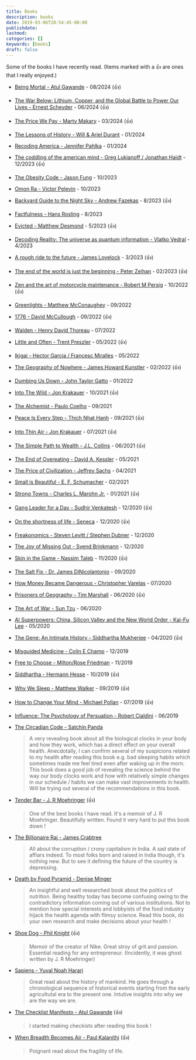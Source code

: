 ```yaml
---
title: Books
description: books
date: 2019-03-06T20:54:45-08:00
publishdate: 
lastmod: 
categories: []
keywords: [books]
draft: false
---
```

Some of the books I have recently read. (Items marked with a :thumbsup: are ones that I really enjoyed.)

* [Being Mortal - Atul Gawande](https://www.amazon.com/Being-Mortal-Illness-Medicine-Matters/dp/1250081246) - 08/2024 (:thumbsup:)

* [The War Below: Lithium, Copper, and the Global Battle to Power Our Lives - Ernest Scheyder](https://www.amazon.com/War-Below-Lithium-Copper-Global/dp/1668011808) - 06/2024 (:thumbsup:)

* [The Price We Pay - Marty Makary](https://www.amazon.com/Price-We-Pay-American-Care/dp/1635574110) - 03/2024 (:thumbsup:)

* [The Lessons of History - Will & Ariel Durant](https://www.amazon.com/Lessons-History-Will-Durant/dp/143914995X) - 01/2024

* [Recoding America - Jennifer Pahlka](https://us.macmillan.com/books/9781250266774/recodingamerica) - 01/2024

* [The coddling of the american mind - Greg Lukianoff / Jonathan Haidt](https://www.thecoddling.com) - 12/2023 (:thumbsup:)

* [The Obesity Code - Jason Fung](https://www.amazon.com/Obesity-Code-Unlocking-Secrets-Weight/dp/1771641258) - 10/2023

* [Omon Ra - Victor Pelevin](https://www.amazon.com/Omon-Ra-Victor-Pelevin/dp/0811213641) - 10/2023

* [Backyard Guide to the Night Sky - Andrew Fazekas](https://www.amazon.com/National-Geographic-Backyard-Guide-Night/dp/1426220154) - 8/2023 (:thumbsup:)

* [Factfulness - Hans Rosling](https://www.amazon.com/Factfulness-Reasons-World-Things-Better/dp/1250107814) - 8/2023

* [Evicted - Matthew Desmond](https://www.amazon.com/Evicted-Poverty-Profit-American-City/dp/0553447459) - 5/2023 (:thumbsup:)

* [Decoding Reality: The universe as quantum information - Vlatko Vedral](https://www.amazon.com/Decoding-Reality-Universe-Quantum-Information/dp/0199695741) - 4/2023

* [A rough ride to the future - James Lovelock](https://www.amazon.com/Rough-Ride-Future/dp/B01GOE8HDW/) - 3/2023 (:thumbsup:)

* [The end of the world is just the beginning - Peter Zeihan](https://www.amazon.com/End-World-Just-Beginning-Globalization/dp/006323047X) - 02/2023 (:thumbsup:)
 
* [Zen and the art of motorcycle maintenance - Robert M Persig](https://www.amazon.com/Zen-Art-Motorcycle-Maintenance-Inquiry/dp/0060589469) - 10/2022 (:thumbsup:)

* [Greenlights - Matthew McConaughey](https://www.amazon.com/Greenlights-Matthew-McConaughey/dp/0593139135) - 09/2022

* [1776 - David McCullough](https://www.amazon.com/1776-David-McCullough/dp/0743226720) - 09/2022 (:thumbsup:)

* [Walden - Henry David Thoreau](https://www.amazon.com/Walden-Henry-David-Thoreau/dp/1505297729) - 07/2022

* [Little and Often - Trent Preszler](https://www.amazon.com/Little-Often-Memoir-Trent-Preszler/dp/0062976648) - 05/2022 (:thumbsup:)

* [Ikigai - Hector Garcia / Francesc Miralles](https://www.amazon.com/Ikigai-Japanese-Secret-Long-Happy/dp/0143130722) - 05/2022

* [The Geography of Nowhere - James Howard Kunstler](https://www.thriftbooks.com/w/geography-of-nowhere-the-rise-and-decline-of-americas-man-made-landscape_james-howard-kunstler/252343/?resultid=6c9389f2-18c9-4548-b6fa-e50a72cf5f44#edition=2264395&idiq=2862438) - 02/2022 (:thumbsup:)

* [Dumbing Us Down - John Taylor Gatto](https://www.amazon.com/Dumbing-Down-Curriculum-Compulsory-Schooling-dp-0865718547/dp/0865718547) - 01/2022

* [Into The Wild - Jon Krakauer](https://www.thriftbooks.com/w/into-the-wild_jon-krakauer/245729/) - 10/2021 (:thumbsup:)

* [The Alchemist - Paulo Coelho](https://www.amazon.com/Alchemist-Paulo-Coelho/dp/0061122416) - 09/2021

* [Peace Is Every Step - Thich Nhat Hanh](https://www.amazon.com/Peace-Every-Step-Mindfulness-Everyday/dp/0553351397) - 09/2021 (:thumbsup:)

* [Into Thin Air - Jon Krakauer](https://www.thriftbooks.com/w/into-thin-air-a-personal-account-of-the-mt-everest-disaster_jon-krakauer/250322/item/3718623/) - 07/2021 (:thumbsup:)

* [The Simple Path to Wealth - J.L. Collins](https://www.amazon.com/Simple-Path-Wealth-financial-independence/dp/1533667926) - 06/2021 (:thumbsup:)

* [The End of Overeating - David A. Kessler](https://www.amazon.com/End-Overeating-Insatiable-American-Appetite/dp/1605294578) - 05/2021

* [The Price of Civilization - Jeffrey Sachs](https://www.amazon.com/Price-Civilization-Reawakening-American-Prosperity/dp/0812980468) - 04/2021

* [Small is Beautiful - E. F. Schumacher](https://www.amazon.com/Small-Beautiful-Economics-Mattered-Perennial/dp/0061997765) - 02/2021

* [Strong Towns - Charles L. Marohn Jr.](https://www.amazon.com/Strong-Towns-Bottom-Up-Revolution-Prosperity/dp/1119564816) - 01/2021 (:thumbsup:)

* [Gang Leader for a Day - Sudhir Venkatesh](https://www.amazon.com/Gang-Leader-Day-Sociologist-Streets/dp/014311493X) - 12/2020 (:thumbsup:)

* [On the shortness of life - Seneca](https://www.amazon.com/gp/product/1941129420) - 12/2020 (:thumbsup:)

* [Freakonomics - Steven Levitt / Stephen Dubner](https://www.amazon.com/Freakonomics-Economist-Explores-Hidden-Everything/dp/0060731338/) - 12/2020

* [The Joy of Missing Out - Svend Brinkmann](https://www.amazon.com/Joy-Missing-Out-Self-Restraint-Excess/dp/1509531572) - 12/2020

* [Skin in the Game - Nassim Taleb](https://www.amazon.com/Skin-Game-Hidden-Asymmetries-Daily/dp/042528462X) - 11/2020 (:thumbsup:)

* [The Salt Fix - Dr. James DiNicolantonio](https://www.amazon.com/Salt-Fix-Experts-Wrong-Eating-ebook/dp/B01GBAJR9C) - 09/2020

* [How Money Became Dangerous - Christopher Varelas](https://www.amazon.com/How-Money-Became-Dangerous-Relationship/dp/0062684752) - 07/2020

* [Prisoners of Geography - Tim Marshall](https://www.amazon.com/Prisoners-Geography-Explain-Everything-Politics/dp/1501121472/) - 06/2020 (:thumbsup:)

* [The Art of War - Sun Tzu](https://www.amazon.com/Art-War-Sun-Tzu/dp/1599869772) - 06/2020

* [AI Superpowers: China, Silicon Valley and the New World Order - Kai-Fu Lee](https://www.amazon.com/AI-Superpowers-China-Silicon-Valley/dp/132854639X) - 05/2020

* [The Gene: An Intimate History - Siddhartha Mukherjee](https://www.amazon.com/Gene-Intimate-History-Siddhartha-Mukherjee/dp/1432837818) - 04/2020 (:thumbsup:)

* [Misguided Medicine - Colin E Champ](https://www.amazon.com/Misguided-Medicine-Second-Colin-Champ/dp/0692629300) - 12/2019

* [Free to Choose - Milton/Rose Friedman](https://www.amazon.com/Free-Choose-Statement-Milton-Friedman/dp/0156334607) - 11/2019

* [Siddhartha - Hermann Hesse](https://www.amazon.com/Siddhartha-Novel-Hermann-Hesse/dp/0553208845) - 10/2019 (:thumbsup:)

* [Why We Sleep - Matthew Walker](https://www.amazon.com/Why-We-Sleep-Unlocking-Dreams/dp/1501144316) - 09/2019 (:thumbsup:)

* [How to Change Your Mind - Michael Pollan](https://www.amazon.com/Change-Your-Mind-Consciousness-Transcendence/dp/1594204225) - 07/2019 (:thumbsup:)


* [Influence: The Psychology of Persuation - Robert Cialdini](https://www.amazon.com/Influence-Psychology-Persuasion-Robert-Cialdini/dp/006124189X) - 06/2019


* [The Circadian Code - Satchin Panda](https://www.amazon.com/dp/B07BVF1Z6Z/ref=dp-kindle-redirect?_encoding=UTF8&btkr=1)

    >A very revealing book about all the biological clocks in your body and how they work, which has a direct effect on your overall health. Anecdotally, I can confirm several of my suspicions related to my health after reading this book e.g. bad sleeping habits which sometimes made me feel tired even after waking up in the morn. This book does a good job of revealing the science behind the way our body clocks work and how with relatively simple changes in our schedule / habits we can make vast improvements in health. Will be trying out several of the recommendations in this book.

* [Tender Bar - J. R Moehringer](https://www.amazon.com/Tender-Bar-J-R-Moehringer/dp/0786888768) (:thumbsup:)
    
    >One of the best books I have read. It's a memoir of J. R Moehringer. Beautifully written. Found it very hard to put this book down !

* [The Billionaire Raj - James Crabtree](https://www.amazon.com/Billionaire-Raj-Journey-Through-Indias/dp/1524760064)

    >All about the corruption / crony capitalism in India. A sad state of affiars indeed. To most folks born and raised in India though, it's nothing new. But to see it defining the future of the country is depressing. 

* [Death by Food Pyramid - Denise Minger](https://www.amazon.com/gp/product/0984755128/ref=ppx_yo_dt_b_asin_title_o07_s00?ie=UTF8&psc=1)

    >An insightful and well researched book about the politics of nutrition. Being healthy today has become confusing owing to the contradictory information coming out of various institutions. Not to mention how special interests and lobbyists of the food industry hijack the health agenda with flimsy science. Read this book, do your own research and make decisions about your health !

* [Shoe Dog - Phil Knight](https://www.amazon.com/Shoe-Dog-Memoir-Creator-Nike-ebook/dp/B0176M1A44) (:thumbsup:)

    >Memoir of the creator of Nike. Great stroy of grit and passion. Essential reading for any entrepreneur. (Incidently, it was ghost written by J. R Moehringer)

* [Sapiens - Yuval Noah Harari](https://www.amazon.com/gp/product/0062316095/ref=ppx_yo_dt_b_asin_title_o06_s01?ie=UTF8&psc=1)

    >Great read about the history of mankind. He goes through a chronological sequence of historical events starting from the early agricultutal era to the present one. Intutive insights into why we are the way we are.

* [The Checklist Manifesto - Atul Gawande](https://www.amazon.com/gp/product/0312430000/ref=ppx_yo_dt_b_asin_title_o03_s00?ie=UTF8&psc=1) (:thumbsup:)

    >I started making checkists after reading this book !

* [When Breadth Becomes Air - Paul Kalanithi](https://www.amazon.com/gp/product/1784701998/ref=ppx_yo_dt_b_asin_title_o07_s00?ie=UTF8&psc=1) (:thumbsup:)

    >Poignant read about the fragility of life.

